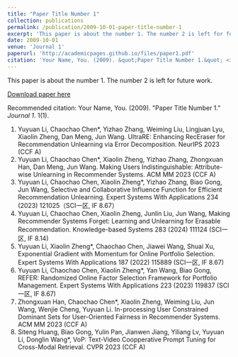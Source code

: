 ```yaml
---
title: "Paper Title Number 1"
collection: publications
permalink: /publication/2009-10-01-paper-title-number-1
excerpt: 'This paper is about the number 1. The number 2 is left for future work.'
date: 2009-10-01
venue: 'Journal 1'
paperurl: 'http://academicpages.github.io/files/paper1.pdf'
citation: 'Your Name, You. (2009). &quot;Paper Title Number 1.&quot; <i>Journal 1</i>. 1(1).'
---
```

This paper is about the number 1. The number 2 is left for future work.

[Download paper here](http://academicpages.github.io/files/paper1.pdf)

Recommended citation: Your Name, You. (2009). "Paper Title Number 1." <i>Journal 1</i>. 1(1).

1.	Yuyuan Li, Chaochao Chen*, Yizhao Zhang, Weiming Liu, Lingjuan Lyu, Xiaolin Zheng, Dan Meng, Jun Wang. UltraRE: Enhancing RecEraser for Recommendation Unlearning via Error Decomposition. NeurIPS 2023 (CCF A)
2.	Yuyuan Li, Chaochao Chen*, Xiaolin Zheng, Yizhao Zhang, Zhongxuan Han, Dan Meng, Jun Wang. Making Users Indistinguishable: Attribute-wise Unlearning in Recommender Systems. ACM MM 2023 (CCF A)
3.	Yuyuan Li, Chaochao Chen, Xiaolin Zheng*, Yizhao Zhang, Biao Gong, Jun Wang, Selective and Collaborative Influence Function for Efficient Recommendation Unlearning. Expert Systems With Applications 234 (2023) 121025（SCI一区, IF 8.67）
4.	Yuyuan Li, Chaochao Chen, Xiaolin Zheng, Junlin Liu, Jun Wang, Making Recommender Systems Forget: Learning and Unlearning for Erasable Recommendation. Knowledge-based Systems 283 (2024) 111124 (SCI一区, IF 8.14)
5.	Yuyuan Li, Xiaolin Zheng*, Chaochao Chen, Jiawei Wang, Shuai Xu, Exponential Gradient with Momentum for Online Portfolio Selection. Expert Systems With Applications 187 (2022) 115889 (SCI一区, IF 8.67)
6.	Yuyuan Li, Chaochao Chen, Xiaolin Zheng*, Yan Wang, Biao Gong, REFER: Randomized Online Factor Selection Framework for Portfolio Management. Expert Systems With Applications 223 (2023) 119837 (SCI一区, IF 8.67)
7.	Zhongxuan Han, Chaochao Chen*, Xiaolin Zheng, Weiming Liu, Jun Wang, Wenjie Cheng, Yuyuan Li. In-processing User Constrained Dominant Sets for User-Oriented Fairness in Recommender Systems. ACM MM 2023 (CCF A)
8.	Siteng Huang, Biao Gong, Yulin Pan, Jianwen Jiang, Yiliang Lv, Yuyuan Li, Donglin Wang*, VoP: Text-Video Coopperative Prompt Tuning for Cross-Modal Retrieval. CVPR 2023 (CCF A)